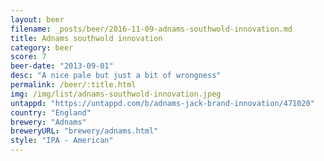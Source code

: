 ```yaml
---
layout: beer
filename: _posts/beer/2016-11-09-adnams-southwold-innovation.md
title: Adnams southwold innovation
category: beer
score: 7
beer-date: "2013-09-01"
desc: "A nice pale but just a bit of wrongness"
permalink: /beer/:title.html
img: /img/list/adnams-southwold-innovation.jpeg
untappd: "https://untappd.com/b/adnams-jack-brand-innovation/471020"
country: "England"
brewery: "Adnams"
breweryURL: "brewery/adnams.html"
style: "IPA - American"
---
```

